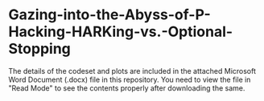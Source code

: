 # Gazing-into-the-Abyss-of-P-Hacking-HARKing-vs.-Optional-Stopping

The details of the codeset and plots are included in the attached Microsoft Word Document (.docx) file in this repository. 
You need to view the file in "Read Mode" to see the contents properly after downloading the same.
